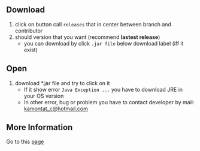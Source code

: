 ## Download
1. click on button call `releases` that in center between branch and contributor
2. should version that you want (recommend **lastest release**)
    - you can download by click `.jar file` below download label (iff it exist)
          
## Open
1. download *.jar file and try to click on it <br>
     - If it show error `Java Exception ...` you have to download JRE in your OS version
     - In other error, bug or problem you have to contact developer by mail: kamontat_c@hotmail.com

## More Information
Go to this [page](https://kamontat.github.io/CheckIDNumber/)
